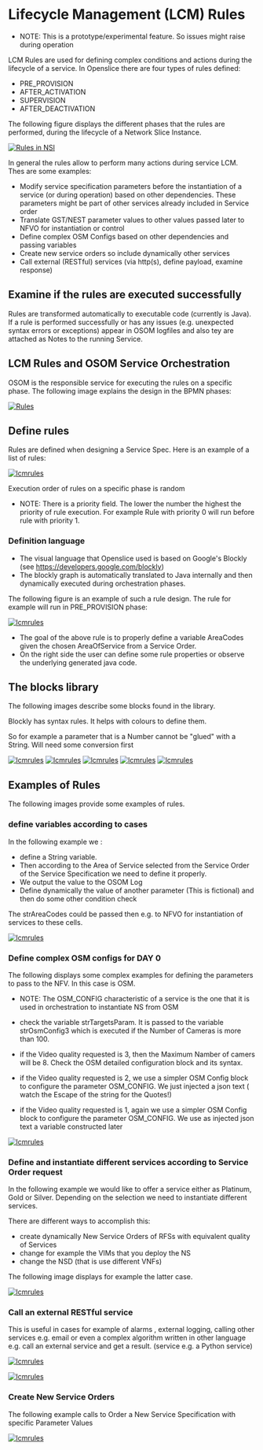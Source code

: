 # Lifecycle Management (LCM) Rules 

* NOTE: This is a prototype/experimental feature. So issues might raise during operation

LCM Rules are used for defining complex conditions and actions during the lifecycle of a service. In Openslice there are four types of rules defined:

* PRE_PROVISION 
* AFTER_ACTIVATION 
* SUPERVISION 
* AFTER_DEACTIVATION 


The following figure displays the different phases that the rules are performed, during the lifecycle of a Network Slice Instance.

[![Rules in NSI](../images/lcm/lcmfig1.png)](../images/lcm/lcmfig1.png)


In general the rules allow to perform many actions during service LCM. Thes are some examples:

* Modify service specification parameters before the instantiation of a service (or during operation) based on other dependencies. These parameters might be part of other services already included in Service order
* Translate GST/NEST parameter values to other values passed later to NFVO for instantiation or control
* Define complex OSM Configs based on other dependencies and passing variables
* Create new service orders so include dynamically other services
* Call external (RESTful) services (via http(s), define payload, examine response)


## Examine if the rules are executed successfully 

Rules are transformed automatically to executable code (currently is Java). If a rule is performed successfully  or has any issues (e.g. unexpected syntax errors or exceptions) appear in OSOM logfiles and also tey are attached as Notes to the running Service.

## LCM Rules and OSOM Service Orchestration

OSOM is the responsible service for executing the rules on a specific phase. The following image explains the design in the BPMN phases:


[![Rules](../images/lcm/lcmfig1_osom.png)](../images/lcm/lcmfig1_osom.png)



## Define rules

Rules are defined when designing a Service Spec. Here is an example of a list of rules:


[![lcmrules](../images/lcm/lcmfig2.png)](../images/lcm/lcmfig2.png)

Execution order of rules on a specific phase is random

* NOTE: There is a priority field. The lower the number the highest the priority of rule execution. For example Rule with priority 0 will run before rule with priority 1.


### Definition language

* The visual language that Openslice used is based on Google's Blockly (see https://developers.google.com/blockly)
* The blockly graph is automatically translated to Java internally and then dynamically executed during orchestration phases.

The following figure is an example of such a rule design. The rule for example will run in PRE_PROVISION phase:

[![lcmrules](../images/lcm/lcmfig3.png)](../images/lcm/lcmfig3.png)

* The goal of the above rule is to properly define a variable AreaCodes given the chosen AreaOfService from a Service Order.
* On the right side the user can define some rule properties or observe the underlying generated java code.


## The blocks library

The following images describe some blocks found in the library.

Blockly has syntax rules. It helps with colours to define them. 

So for example a parameter that is a Number cannot be "glued" with a String. Will need some conversion first

[![lcmrules](../images/lcm/lcmfig4.png)](../images/lcm/lcmfig4.png)
[![lcmrules](../images/lcm/lcmfig5.png)](../images/lcm/lcmfig5.png)
[![lcmrules](../images/lcm/lcmfig6.png)](../images/lcm/lcmfig6.png)
[![lcmrules](../images/lcm/lcmfig7.png)](../images/lcm/lcmfig7.png)
[![lcmrules](../images/lcm/lcmfig8.png)](../images/lcm/lcmfig8.png)

## Examples of Rules


The following images provide some examples of rules.

### define variables according to cases

In the following example we :

* define a String variable. 
* Then according to the Area of Service selected from the Service Order of the Service Specification we need to define it properly.
* We output the value to the OSOM Log
* Define dynamically the value of another parameter (This is fictional) and then do some other condition check

The strAreaCodes could be passed then e.g. to NFVO for instantiation of services to these cells.


[![lcmrules](../images/lcm/lcmfig9.png)](../images/lcm/lcmfig9.png)



### Define complex OSM configs for DAY 0

The following displays some complex examples for defining the parameters to pass to the NFV. In this case is OSM.

* NOTE: The OSM_CONFIG characteristic of a service is the one that it is used in orchestration to instantiate NS from OSM

* check the variable strTargetsParam. It is passed to the variable strOsmConfig3 which is executed if the Number of Cameras is more than 100. 
* if the Video quality requested is 3, then the Maximum Namber of camers will be 8. Check the OSM detailed configuration block and its syntax.
* if the Video quality requested is 2, we use a simpler OSM Config block to configure the parameter OSM_CONFIG. We just injected a json text ( watch the Escape of the string for the Quotes!)
* if the Video quality requested is 1, again we use a simpler OSM Config block to configure the parameter OSM_CONFIG. We use as injected json text a variable constructed later


[![lcmrules](../images/lcm/lcmfig10.png)](../images/lcm/lcmfig10.png)


### Define and instantiate different services according to Service Order request

In the following example we would like to offer a service either as Platinum, Gold or Silver. Depending on the selection we need to instantiate different services.

There are different ways to accomplish this:

* create dynamically New Service Orders of RFSs with equivalent quality of Services
* change for example the VIMs that you deploy the NS
* change the NSD (that is use different VNFs)

The following image displays for example the latter case.

[![lcmrules](../images/lcm/lcmfig11.png)](../images/lcm/lcmfig11.png)


### Call an external RESTful service

This is useful in cases for example of alarms , external logging, calling other services e.g. email or even a complex algorithm written in other language e.g. call an external service and get a result. (service e.g. a Python service)


[![lcmrules](../images/lcm/lcmfig12.png)](../images/lcm/lcmfig12.png)

[![lcmrules](../images/lcm/lcmfig13.png)](../images/lcm/lcmfig13.png)

### Create New Service Orders

The following example calls to Order a New Service Specification with specific Parameter Values

[![lcmrules](../images/lcm/lcmfig14.png)](../images/lcm/lcmfig14.png)





